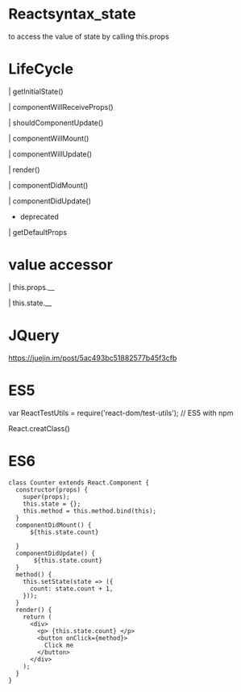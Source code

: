# Reactsyntax_state
to access the value of state by calling this.props


# LifeCycle

| getInitialState()

| componentWillReceiveProps()

| shouldComponentUpdate()
 
| componentWillMount()

| componentWillUpdate()
 
| render()
 
| componentDidMount()
 
| componentDidUpdate()
 
 * deprecated
 
| getDefaultProps

 # value accessor
 
 | this.props.__
 
 | this.state.__
 
 # JQuery
 
 https://juejin.im/post/5ac493bc51882577b45f3cfb
 
 # ES5
 
 var ReactTestUtils = require('react-dom/test-utils'); // ES5 with npm
 
 React.creatClass()
 
 
 # ES6
 
    class Counter extends React.Component {
      constructor(props) {
        super(props);
        this.state = {};
        this.method = this.method.bind(this);
      }
      componentDidMount() {
          ${this.state.count}

      }
      componentDidUpdate() {
           ${this.state.count}
      }
      method() {
        this.setState(state => ({
          count: state.count + 1,
        }));
      }
      render() {
        return (
          <div>
            <p> {this.state.count} </p>
            <button onClick={method}>
              Click me
            </button>
          </div>
        );
      }
    }





